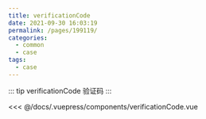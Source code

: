 ```yaml
---
title: verificationCode
date: 2021-09-30 16:03:19
permalink: /pages/199119/
categories:
  - common
  - case
tags:
  - case
---
```


::: tip verificationCode
验证码
:::

<InitDemoBlock>
  <verificationCode/>
</InitDemoBlock>

<<< @/docs/.vuepress/components/verificationCode.vue